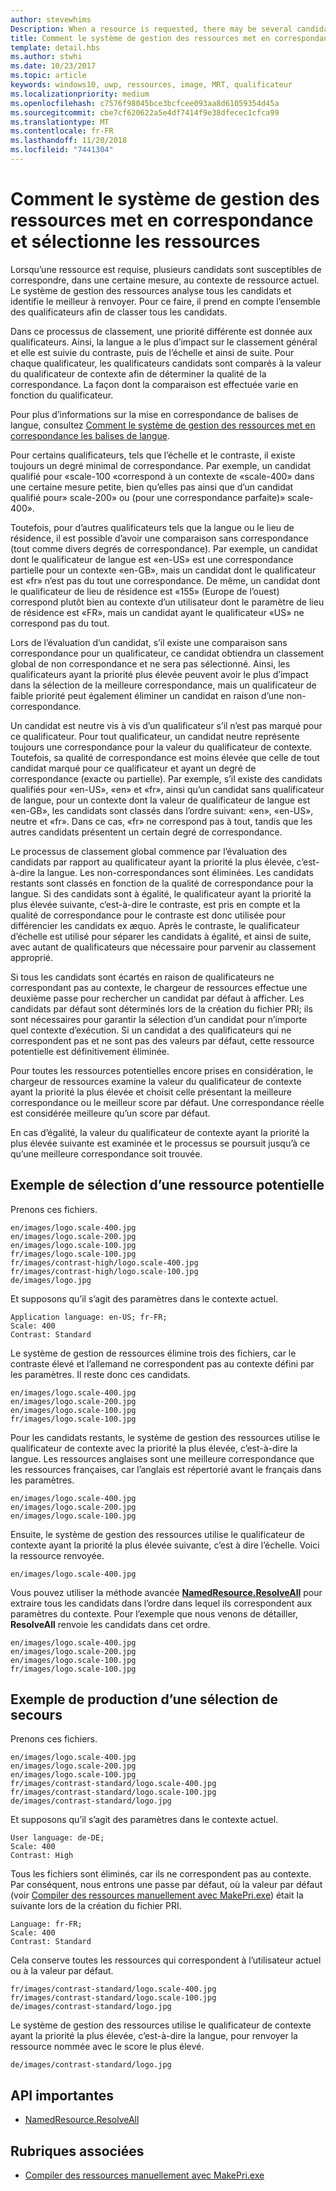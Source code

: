 ```yaml
---
author: stevewhims
Description: When a resource is requested, there may be several candidates that match the current resource context to some degree. The Resource Management System will analyze all of the candidates and determine the best candidate to return. This topic describes that process in detail and gives examples.
title: Comment le système de gestion des ressources met en correspondance et sélectionne les ressources
template: detail.hbs
ms.author: stwhi
ms.date: 10/23/2017
ms.topic: article
keywords: windows10, uwp, ressources, image, MRT, qualificateur
ms.localizationpriority: medium
ms.openlocfilehash: c7576f98045bce3bcfcee093aa8d61059354d45a
ms.sourcegitcommit: cbe7cf620622a5e4df7414f9e38dfecec1cfca99
ms.translationtype: MT
ms.contentlocale: fr-FR
ms.lasthandoff: 11/20/2018
ms.locfileid: "7441304"
---
```

# <a name="how-the-resource-management-system-matches-and-chooses-resources"></a>Comment le système de gestion des ressources met en correspondance et sélectionne les ressources
Lorsqu’une ressource est requise, plusieurs candidats sont susceptibles de correspondre, dans une certaine mesure, au contexte de ressource actuel. Le système de gestion des ressources analyse tous les candidats et identifie le meilleur à renvoyer. Pour ce faire, il prend en compte l’ensemble des qualificateurs afin de classer tous les candidats.

Dans ce processus de classement, une priorité différente est donnée aux qualificateurs. Ainsi, la langue a le plus d’impact sur le classement général et elle est suivie du contraste, puis de l’échelle et ainsi de suite. Pour chaque qualificateur, les qualificateurs candidats sont comparés à la valeur du qualificateur de contexte afin de déterminer la qualité de la correspondance. La façon dont la comparaison est effectuée varie en fonction du qualificateur.

Pour plus d’informations sur la mise en correspondance de balises de langue, consultez [Comment le système de gestion des ressources met en correspondance les balises de langue](how-rms-matches-lang-tags.md).

Pour certains qualificateurs, tels que l’échelle et le contraste, il existe toujours un degré minimal de correspondance. Par exemple, un candidat qualifié pour «scale-100 «correspond à un contexte de «scale-400» dans une certaine mesure petite, bien qu’elles pas ainsi que d’un candidat qualifié pour» scale-200» ou (pour une correspondance parfaite)» scale-400».

Toutefois, pour d’autres qualificateurs tels que la langue ou le lieu de résidence, il est possible d’avoir une comparaison sans correspondance (tout comme divers degrés de correspondance). Par exemple, un candidat dont le qualificateur de langue est «en-US» est une correspondance partielle pour un contexte «en-GB», mais un candidat dont le qualificateur est «fr» n’est pas du tout une correspondance. De même, un candidat dont le qualificateur de lieu de résidence est «155» (Europe de l’ouest) correspond plutôt bien au contexte d’un utilisateur dont le paramètre de lieu de résidence est «FR», mais un candidat ayant le qualificateur «US» ne correspond pas du tout.

Lors de l’évaluation d’un candidat, s’il existe une comparaison sans correspondance pour un qualificateur, ce candidat obtiendra un classement global de non correspondance et ne sera pas sélectionné. Ainsi, les qualificateurs ayant la priorité plus élevée peuvent avoir le plus d’impact dans la sélection de la meilleure correspondance, mais un qualificateur de faible priorité peut également éliminer un candidat en raison d’une non-correspondance.

Un candidat est neutre vis à vis d’un qualificateur s’il n’est pas marqué pour ce qualificateur. Pour tout qualificateur, un candidat neutre représente toujours une correspondance pour la valeur du qualificateur de contexte. Toutefois, sa qualité de correspondance est moins élevée que celle de tout candidat marqué pour ce qualificateur et ayant un degré de correspondance (exacte ou partielle). Par exemple, s’il existe des candidats qualifiés pour «en-US», «en» et «fr», ainsi qu’un candidat sans qualificateur de langue, pour un contexte dont la valeur de qualificateur de langue est «en-GB», les candidats sont classés dans l’ordre suivant: «en», «en-US», neutre et «fr». Dans ce cas, «fr» ne correspond pas à tout, tandis que les autres candidats présentent un certain degré de correspondance.

Le processus de classement global commence par l’évaluation des candidats par rapport au qualificateur ayant la priorité la plus élevée, c’est-à-dire la langue. Les non-correspondances sont éliminées. Les candidats restants sont classés en fonction de la qualité de correspondance pour la langue. Si des candidats sont à égalité, le qualificateur ayant la priorité la plus élevée suivante, c’est-à-dire le contraste, est pris en compte et la qualité de correspondance pour le contraste est donc utilisée pour différencier les candidats ex æquo. Après le contraste, le qualificateur d’échelle est utilisé pour séparer les candidats à égalité, et ainsi de suite, avec autant de qualificateurs que nécessaire pour parvenir au classement approprié.

Si tous les candidats sont écartés en raison de qualificateurs ne correspondant pas au contexte, le chargeur de ressources effectue une deuxième passe pour rechercher un candidat par défaut à afficher. Les candidats par défaut sont déterminés lors de la création du fichier PRI; ils sont nécessaires pour garantir la sélection d’un candidat pour n’importe quel contexte d’exécution. Si un candidat a des qualificateurs qui ne correspondent pas et ne sont pas des valeurs par défaut, cette ressource potentielle est définitivement éliminée.

Pour toutes les ressources potentielles encore prises en considération, le chargeur de ressources examine la valeur du qualificateur de contexte ayant la priorité la plus élevée et choisit celle présentant la meilleure correspondance ou le meilleur score par défaut. Une correspondance réelle est considérée meilleure qu’un score par défaut.

En cas d’égalité, la valeur du qualificateur de contexte ayant la priorité la plus élevée suivante est examinée et le processus se poursuit jusqu’à ce qu’une meilleure correspondance soit trouvée.

## <a name="example-of-choosing-a-resource-candidate"></a>Exemple de sélection d’une ressource potentielle
Prenons ces fichiers.

```console
en/images/logo.scale-400.jpg
en/images/logo.scale-200.jpg
en/images/logo.scale-100.jpg  
fr/images/logo.scale-100.jpg
fr/images/contrast-high/logo.scale-400.jpg
fr/images/contrast-high/logo.scale-100.jpg
de/images/logo.jpg
```

Et supposons qu’il s’agit des paramètres dans le contexte actuel.

```console
Application language: en-US; fr-FR;
Scale: 400
Contrast: Standard
```

Le système de gestion de ressources élimine trois des fichiers, car le contraste élevé et l’allemand ne correspondent pas au contexte défini par les paramètres. Il reste donc ces candidats.

```console
en/images/logo.scale-400.jpg
en/images/logo.scale-200.jpg
en/images/logo.scale-100.jpg  
fr/images/logo.scale-100.jpg
```

Pour les candidats restants, le système de gestion des ressources utilise le qualificateur de contexte avec la priorité la plus élevée, c’est-à-dire la langue. Les ressources anglaises sont une meilleure correspondance que les ressources françaises, car l’anglais est répertorié avant le français dans les paramètres.

```console
en/images/logo.scale-400.jpg
en/images/logo.scale-200.jpg
en/images/logo.scale-100.jpg  
```

Ensuite, le système de gestion des ressources utilise le qualificateur de contexte ayant la priorité la plus élevée suivante, c’est à dire l’échelle. Voici la ressource renvoyée.

```console
en/images/logo.scale-400.jpg
```

Vous pouvez utiliser la méthode avancée [**NamedResource.ResolveAll**](/uwp/api/windows.applicationmodel.resources.core.namedresource.resolveall?branch=live) pour extraire tous les candidats dans l’ordre dans lequel ils correspondent aux paramètres du contexte. Pour l’exemple que nous venons de détailler, **ResolveAll** renvoie les candidats dans cet ordre.

```console
en/images/logo.scale-400.jpg
en/images/logo.scale-200.jpg
en/images/logo.scale-100.jpg  
fr/images/logo.scale-100.jpg
```

## <a name="example-of-producing-a-fallback-choice"></a>Exemple de production d’une sélection de secours
Prenons ces fichiers.

```console
en/images/logo.scale-400.jpg
en/images/logo.scale-200.jpg
en/images/logo.scale-100.jpg  
fr/images/contrast-standard/logo.scale-400.jpg
fr/images/contrast-standard/logo.scale-100.jpg
de/images/contrast-standard/logo.jpg
```

Et supposons qu’il s’agit des paramètres dans le contexte actuel.

```console
User language: de-DE;
Scale: 400
Contrast: High
```

Tous les fichiers sont éliminés, car ils ne correspondent pas au contexte. Par conséquent, nous entrons une passe par défaut, où la valeur par défaut (voir [Compiler des ressources manuellement avec MakePri.exe](compile-resources-manually-with-makepri.md)) était la suivante lors de la création du fichier PRI.

```console
Language: fr-FR;
Scale: 400
Contrast: Standard
```

Cela conserve toutes les ressources qui correspondent à l’utilisateur actuel ou à la valeur par défaut.

```console
fr/images/contrast-standard/logo.scale-400.jpg
fr/images/contrast-standard/logo.scale-100.jpg
de/images/contrast-standard/logo.jpg
```

Le système de gestion des ressources utilise le qualificateur de contexte ayant la priorité la plus élevée, c’est-à-dire la langue, pour renvoyer la ressource nommée avec le score le plus élevé.

```console
de/images/contrast-standard/logo.jpg
```

## <a name="important-apis"></a>API importantes
* [NamedResource.ResolveAll](/uwp/api/windows.applicationmodel.resources.core.namedresource.resolveall?branch=live)

## <a name="related-topics"></a>Rubriques associées
* [Compiler des ressources manuellement avec MakePri.exe](compile-resources-manually-with-makepri.md)